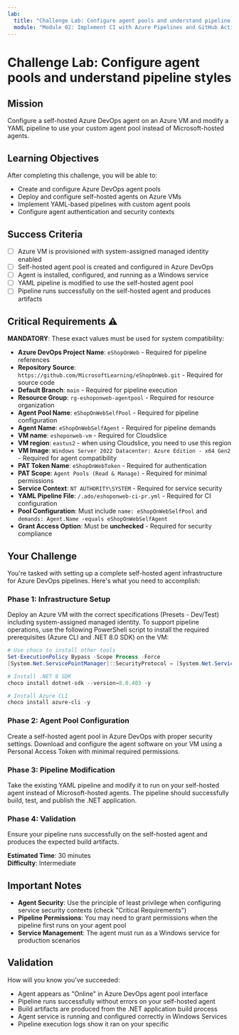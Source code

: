 ```yaml
---
lab:
  title: "Challenge Lab: Configure agent pools and understand pipeline styles"
  module: "Module 02: Implement CI with Azure Pipelines and GitHub Actions"
---
```


# Challenge Lab: Configure agent pools and understand pipeline styles

## Mission

Configure a self-hosted Azure DevOps agent on an Azure VM and modify a YAML pipeline to use your custom agent pool instead of Microsoft-hosted agents.

## Learning Objectives

After completing this challenge, you will be able to:

- Create and configure Azure DevOps agent pools
- Deploy and configure self-hosted agents on Azure VMs
- Implement YAML-based pipelines with custom agent pools
- Configure agent authentication and security contexts

## Success Criteria

- [ ] Azure VM is provisioned with system-assigned managed identity enabled
- [ ] Self-hosted agent pool is created and configured in Azure DevOps
- [ ] Agent is installed, configured, and running as a Windows service
- [ ] YAML pipeline is modified to use the self-hosted agent pool
- [ ] Pipeline runs successfully on the self-hosted agent and produces artifacts

## Critical Requirements ⚠️

**MANDATORY**: These exact values must be used for system compatibility:

- **Azure DevOps Project Name**: `eShopOnWeb` - Required for pipeline references
- **Repository Source**: `https://github.com/MicrosoftLearning/eShopOnWeb.git` - Required for source code
- **Default Branch**: `main` - Required for pipeline execution
- **Resource Group**: `rg-eshoponweb-agentpool` - Required for resource organization
- **Agent Pool Name**: `eShopOnWebSelfPool` - Required for pipeline configuration
- **Agent Name**: `eShopOnWebSelfAgent` - Required for pipeline demands
- **VM name**: `eshoponweb-vm` - Required for Cloudslice
- **VM region**: `eastus2` - when using Cloudslice, you need to use this region
- **VM Image**: `Windows Server 2022 Datacenter: Azure Edition - x64 Gen2` - Required for agent compatibility
- **PAT Token Name**: `eShopOnWebToken` - Required for authentication
- **PAT Scope**: `Agent Pools (Read & Manage)` - Required for minimal permissions
- **Service Context**: `NT AUTHORITY\SYSTEM` - Required for service security
- **YAML Pipeline File**: `/.ado/eshoponweb-ci-pr.yml` - Required for CI configuration
- **Pool Configuration**: Must include `name: eShopOnWebSelfPool` and `demands: Agent.Name -equals eShopOnWebSelfAgent`
- **Grant Access Option**: Must be **unchecked** - Required for security compliance

## Your Challenge

You're tasked with setting up a complete self-hosted agent infrastructure for Azure DevOps pipelines. Here's what you need to accomplish:

### Phase 1: Infrastructure Setup

Deploy an Azure VM with the correct specifications (Presets - Dev/Test) including system-assigned managed identity. To support pipeline operations, use the following PowerShell script to install the required prerequisites (Azure CLI and .NET 8.0 SDK) on the VM:

```powershell
# Use choco to install other tools
Set-ExecutionPolicy Bypass -Scope Process -Force
[System.Net.ServicePointManager]::SecurityProtocol = [System.Net.ServicePointManager]::SecurityProtocol -bor 3072; Invoke-Expression ((New-Object System.Net.WebClient).DownloadString('https://community.chocolatey.org/install.ps1'))

# Install .NET 8 SDK
choco install dotnet-sdk --version=8.0.403 -y

# Install Azure CLI
choco install azure-cli -y
```

### Phase 2: Agent Pool Configuration

Create a self-hosted agent pool in Azure DevOps with proper security settings. Download and configure the agent software on your VM using a Personal Access Token with minimal required permissions.

### Phase 3: Pipeline Modification

Take the existing YAML pipeline and modify it to run on your self-hosted agent instead of Microsoft-hosted agents. The pipeline should successfully build, test, and publish the .NET application.

### Phase 4: Validation

Ensure your pipeline runs successfully on the self-hosted agent and produces the expected build artifacts.

**Estimated Time**: 30 minutes  
**Difficulty**: Intermediate

## Important Notes

- **Agent Security**: Use the principle of least privilege when configuring service security contexts (check "Critical Requirements")
- **Pipeline Permissions**: You may need to grant permissions when the pipeline first runs on your agent pool
- **Service Management**: The agent must run as a Windows service for production scenarios

## Validation

How will you know you've succeeded:

- Agent appears as "Online" in Azure DevOps agent pool interface
- Pipeline runs successfully without errors on your self-hosted agent
- Build artifacts are produced from the .NET application build process
- Agent service is running and configured correctly in Windows Services
- Pipeline execution logs show it ran on your specific
